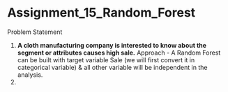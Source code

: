 # Assignment_15_Random_Forest
Problem Statement 
1) **A cloth manufacturing company is interested to know about the segment or attributes causes high sale.**
Approach - A Random Forest can be built with target variable Sale (we will first convert it in categorical variable) & all other variable will be independent in the analysis.
2)
